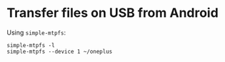 # Transfer files on USB from Android

Using `simple-mtpfs`:

```
simple-mtpfs -l
simple-mtpfs --device 1 ~/oneplus
```